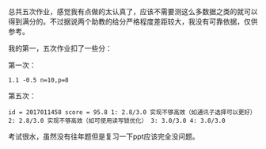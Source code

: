 总共五次作业，感觉我有点做的太认真了，应该不需要测这么多数据之类的就可以得到满分的。不过据说两个助教的给分严格程度差距较大，我没有可靠依据，仅供参考。

我的第一，五次作业扣了一些分：

第一次：
```
1.1 -0.5 n=10,p=8  
```

第五次：
```
id = 2017011458 score = 95.8 1: 2.8/3.0 实现不够高效（如通讯子选择可以更好） 2: 2.8/3.0 实现不够高效（如可使用读写锁优化） 3: 3.0/3.0 4: 3.0/3.0  
```

考试很水，虽然没有往年题但是复习一下ppt应该完全没问题。
